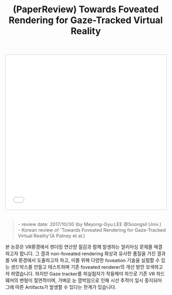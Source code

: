 ﻿---
title: "(PaperReview) Towards Foveated Rendering for Gaze-Tracked Virtual Reality"
tags: 
  - VR
  - Paper Review
  - Computer Graphics
  - Real Time Rendering
categories:
  - PaperReview
toc: false
comments: 
  provider: "disqus"
  disqus:
    shortname: "https-brstar96-github-io"
use_math: true
header:
  teaser: /assets/Images/paper-reviewtowards-foveated-rendering-for-gaze-tracked-virtual-reality-1-638.jpg
---
<center>
<iframe src="//www.slideshare.net/slideshow/embed_code/key/lpi663VMPlZncc" width="595" height="485" frameborder="0" marginwidth="0" marginheight="0" scrolling="no" style="border:1px solid #CCC; border-width:1px; margin-bottom:5px; max-width: 100%;" allowfullscreen> </iframe> 
</center><br>

<Blockquote><span style="font-size:11pt">- review date: 2017/10/30 (by Meyong-Gyu.LEE @Soongsil Univ.)<br>- Korean review of 'Towards Foveated Rendering for Gaze-Tracked Virtual Reality'(A Patney et al.)</span></Blockquote>

<span style="font-size:11pt">
 본 논문은 VR환경에서 렌더링 연산량 절감과 함께 발생하는 알리아싱 문제를 해결하고자 합니다. 그 결과 non-foveated rendering 화상과 유사한 품질을 가진 결과를 VR 환경에서 도출하고자 하고, 이를 위해 다양한 foveation 기술을 실험할 수 있는 샌드박스를 만들고 테스트하며 기존 foveated renderer의 개선 방안 모색하고자 하였습니다. 하지만 Gaze tracker를 피실험자가 착용해야 하므로 기존 VR 하드웨어의 변형이 필연적이며, 가벼운 눈 깜박임으로 인해 시선 추적이 일시 중지되어 그에 따른 Artifacts가 발생할 수 있다는 한계가 있습니다.<br>